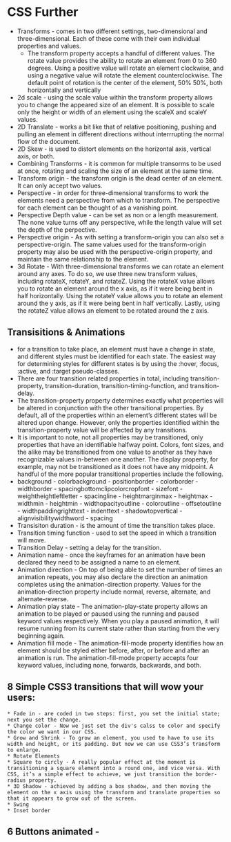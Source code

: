 # CSS Further
  * Transforms - comes in two different settings, two-dimensional and three-dimensional. Each of these come with their own individual properties and values.
    * The transform property accepts a handful of different values. The rotate value provides the ability to rotate an element from 0 to 360 degrees. Using a positive value will rotate an element clockwise, and using a negative value will rotate the element counterclockwise. The default point of rotation is the center of the element, 50% 50%, both horizontally and vertically
  * 2d scale - using the scale value within the transform property allows you to change the appeared size of an element.  It is possible to scale only the height or width of an element using the scaleX and scaleY values.  
  * 2D Translate - works a bit like that of relative positioning, pushing and pulling an element in different directions without interrrupting the normal flow of the document.  
  * 2D Skew - is used to distort elements on the horizontal axis, vertical axis, or both.  
  * Combining Transforms - it is common for multiple transorms to be used at once, rotating and scaling the size of an element at the same time. 
  * Transform origin - the transform origin is the dead center of an element.  It can only accept two values.  
  * Perspective - in order for three-dimensional transforms to work the elements need a perspective from which to transform.  The perspective for each element can be thought of as a vanishing point.  
  * Perspective Depth value - can be set as non or a length measurement.  The none value turns off any perspective, while the length value will set the depth of the perpective. 
  * Perspective origin - As with setting a transform-origin you can also set a perspective-origin. The same values used for the transform-origin property may also be used with the perspective-origin property, and maintain the same relationship to the element.
  * 3d Rotate - With three-dimensional transforms we can rotate an element around any axes. To do so, we use three new transform values, including rotateX, rotateY, and rotateZ. Using the rotateX value allows you to rotate an element around the x axis, as if it were being bent in half horizontally. Using the rotateY value allows you to rotate an element around the y axis, as if it were being bent in half vertically. Lastly, using the rotateZ value allows an element to be rotated around the z axis.
## Transisitions & Animations
  * for a transition to take place, an element must have a change in state, and different styles must be identified for each state. The easiest way for determining styles for different states is by using the :hover, :focus, :active, and :target pseudo-classes.
  * There are four transition related properties in total, including transition-property, transition-duration, transition-timing-function, and transition-delay. 
  * The transition-property property determines exactly what properties will be altered in conjunction with the other transitional properties. By default, all of the properties within an element’s different states will be altered upon change. However, only the properties identified within the transition-property value will be affected by any transitions.
  * It is important to note, not all properties may be transitioned, only properties that have an identifiable halfway point. Colors, font sizes, and the alike may be transitioned from one value to another as they have recognizable values in-between one another. The display property, for example, may not be transitioned as it does not have any midpoint. A handful of the more popular transitional properties include the following.
  * background - colorbackground - positionborder - colorborder - widthborder - spacingbottomclipcolorcropfont - sizefont - weightheightleftletter - spacingline - heightmarginmax - heightmax - widthmin - heightmin - widthopacityoutline - coloroutline - offsetoutline - widthpaddingrighttext - indenttext - shadowtopvertical - alignvisibilitywidthword - spacing
  * Transisiton duration - is the amount of time the transition takes place. 
  * Transition timing function - used to set the speed in which a transition will move. 
  * Transition Delay - setting a delay for the transition. 
  * Animation name - once the keyframes for an animation have been declared they need to be assigned a name to an element. 
  * Animation direction - On top of being able to set the number of times an animation repeats, you may also declare the direction an animation completes using the animation-direction property. Values for the animation-direction property include normal, reverse, alternate, and alternate-reverse.
  * Animation play state - The animation-play-state property allows an animation to be played or paused using the running and paused keyword values respectively. When you play a paused animation, it will resume running from its current state rather than starting from the very beginning again.
  * Animation fill mode - The animation-fill-mode property identifies how an element should be styled either before, after, or before and after an animation is run. The animation-fill-mode property accepts four keyword values, including none, forwards, backwards, and both.

## 8 Simple CSS3 transitions that will wow your users:
    * Fade in - are coded in two steps: first, you set the initial state; next you set the change. 
    * Change color - Now we just set the div's calss to color and specify the color we want in our CSS.
    * Grow and Shrink - To grow an element, you used to have to use its width and height, or its padding. But now we can use CSS3’s transform to enlarge.
    * Rotate Elements 
    * Square to circly - A really popular effect at the moment is transitioning a square element into a round one, and vice versa. With CSS, it’s a simple effect to achieve, we just transition the border-radius property.
    * 3D Shadow - achieved by adding a box shadow, and then moving the element on the x axis using the transform and translate properties so that it appears to grow out of the screen. 
    * Swing 
    * Inset border 

## 6 Buttons animated - 
